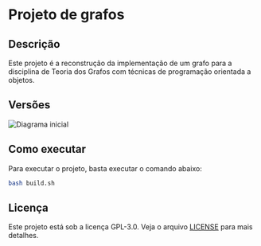# Projeto de grafos

## Descrição

Este projeto é a reconstrução da implementação de um grafo para a disciplina de Teoria dos Grafos com técnicas de programação orientada a objetos.

## Versões

![Diagrama inicial](./docs/grafo_scrub.png)

## Como executar

Para executar o projeto, basta executar o comando abaixo:

```bash
bash build.sh
```

## Licença

Este projeto está sob a licença GPL-3.0. Veja o arquivo [LICENSE](LICENSE) para mais detalhes.
